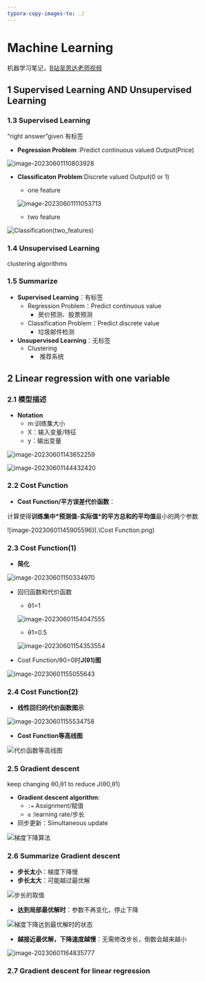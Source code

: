 ```yaml
---
typora-copy-images-to: ./
---
```


# Machine Learning

机器学习笔记，[B站吴恩达老师视频](https://www.bilibili.com/video/BV164411S78V/?spm_id_from=333.999.0.0)



## 1 Supervised Learning AND Unsupervised Learning

### 1.3 Supervised Learning

“right answer”given 有标签

- **Pegression Problem** :Predict continuous valued Output(Price)

![image-20230601110803928](.\Pegression(house_price_predict).png)

- **Classificaton Problem**:Discrete valued Output(0 or 1)

  - one feature

  ![image-20230601111053713](.\Classification(one_feature).png)

  - two feature

![Classification(two_features)](.\Classification(two_features).png)

### 1.4 Unsupervised Learning

clustering algorithms

### 1.5 Summarize

- **Supervised Learning**：有标签
  - Regression Problem：Predict continuous value
    - 房价预测、股票预测
  - Classification Problem：Predict discrete value
    - 垃圾邮件检测
- **Unsupervised Learning**：无标签
  - Clustering
    - ​	推荐系统



## 2 Linear regression with one variable

### 2.1 模型描述

- **Notation**
  - m:训练集大小
  - X：输入变量/特征
  - y：输出变量

![image-20230601143652259](.\2.1Notation.png)

![image-20230601144432420](.\2.1linear_regression.png)

### 2.2 Cost Function

- **Cost Function/平方误差代价函数**：

计算使得**训练集中\*预测值-实际值\*的平方总和的平均值**最小的两个参数

![image-20230601145905596](.\Cost Function.png)

### 2.3 Cost Function(1)

- **简化**

![image-20230601150334970](.\2.3CostFunction简化.png)

- 回归函数和代价函数

  - θ1=1

  ![image-20230601154047555](.\2.3斜率为0.png)

  - θ1=0.5

  ![image-20230601154353554](.\2.3参数为0.5.png)

  

- Cost Function/θ0=0时**J(θ1)图**

![image-20230601155055643](.\2.3CostFunction绘制.png)



### 2.4 Cost Function(2)

- **线性回归的代价函数图示**

![image-20230601155534758](.\image-20230601155534758-1685606140482-9.png)

- **Cost Function等高线图**

![代价函数等高线图](.\image-20230601160020658-1685606422352-11.png)

### 2.5 Gradient descent

keep changing  θ0,θ1 to reduce J(θ0,θ1)

- **Gradient descent algorithm**:
  - `:=` Assignment/赋值
  - `α` :learning rate/步长
- 同步更新：Simultaneous update

![梯度下降算法](.\image-20230601163137576-1685608299690-13.png)

### 2.6 Summarize Gradient descent

- **步长太小**：梯度下降慢
- **步长太大**：可能越过最优解

![步长的取值](.\image-20230601164139917-1685608900772-15.png)

- **达到局部最优解时**：参数不再变化，停止下降

![梯度下降达到最优解时的状态](.\image-20230601164422475-1685609064073-17.png)

- **越接近最优解，下降速度越慢**：无需修改步长，倒数会越来越小

![image-20230601164835777](D:\miao\note\机器学习\MachineLearning\image-20230601164835777-1685609317620-19.png)

### 2.7 Gradient descent for linear regression
